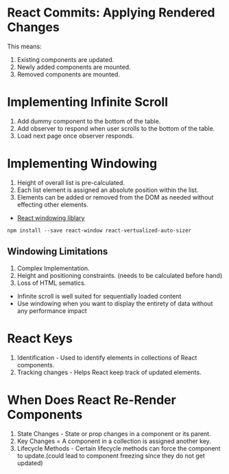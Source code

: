 # React Commits: Applying Rendered Changes
This means:
1. Existing components are updated.
2. Newly added components are mounted.
3. Removed components are mounted.

# Implementing Infinite Scroll
1. Add dummy component to the bottom  of the table.
2. Add observer to respond when user scrolls to the bottom of the table.
3. Load next page once observer responds.

# Implementing Windowing
1. Height of overall list is pre-calculated.
2. Each list element is assigned an absolute position within the list.
3. Elements can be added or removed from the DOM as needed without effecting other elements.

- [React windowing liblary](https://github.com/bvaughn/react-window)
```
npm install --save react-window react-vertualized-auto-sizer
```
## Windowing Limitations
1. Complex Implementation.
2. Height and positioning constraints. (needs to be calculated before hand)
3. Loss of HTML sematics.

- Infinite scroll is well suited for sequentially loaded content
- Use windowing when you want to display the entirety of data without any performance impact

# React Keys
1. Identification - Used to identify elements in collections of React components.
2. Tracking changes - Helps React keep track of updated elements.

# When Does React Re-Render Components
1. State Changes - State or prop changes in a component or its parent.
2. Key Changes = A component in a collection is assigned another key.
3. Lifecycle Methods - Certain lifecycle methods can force the component to update.(could lead to component freezing since they do not get updated)